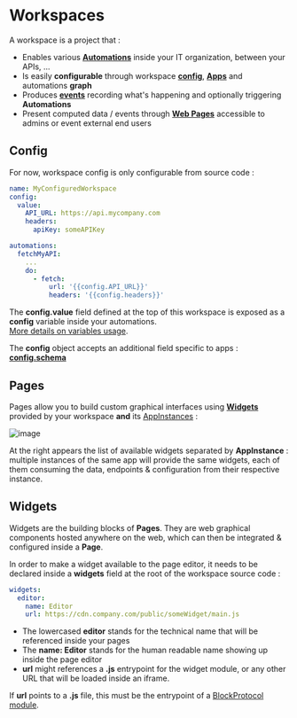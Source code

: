 # Workspaces

A workspace is a project that :  

* Enables various [**Automations**](../automations) inside your IT organization, between your APIs, ...
* Is easily **configurable** through workspace [**config**](#config), [**Apps**](../apps) and automations **graph** 
* Produces [**events**](automations#events) recording what's happening and optionally triggering **Automations**  
* Present computed data / events through [**Web Pages**](#pages) accessible to admins or event external end users


## Config

For now, workspace config is only configurable from source code :  

```yaml
name: MyConfiguredWorkspace
config:
  value:
    API_URL: https://api.mycompany.com
    headers:
      apiKey: someAPIKey

automations:
  fetchMyAPI:
    ...
    do:
      - fetch:
          url: '{{config.API_URL}}'
          headers: '{{config.headers}}'
```  

The **config.value** field defined at the top of this workspace is exposed as a **config** variable inside your automations.  
[More details on variables usage](automations#variables).  

The **config** object accepts an additional field specific to apps : [**config.schema**](../apps#defining-an-app-config-schema)

## Pages

Pages allow you to build custom graphical interfaces using [**Widgets**](#widgets) provided by your workspace **and** its [AppInstances](../apps#appinstances) :  

![image](/assets/images/workspaces/page.png)  

At the right appears the list of available widgets separated by **AppInstance** : multiple instances of the same app will provide the same widgets, each of them consuming the data, endpoints & configuration from their respective instance.  

## Widgets
Widgets are the building blocks of **Pages**. They are web graphical components hosted anywhere on the web, which can then be integrated & configured inside a **Page**.  

In order to make a widget available to the page editor, it needs to be declared inside a **widgets** field at the root of the workspace source code :  

```yaml
widgets:
  editor:
    name: Editor
    url: https://cdn.company.com/public/someWidget/main.js
```

* The lowercased **editor** stands for the technical name that will be referenced inside your pages  
* The **name: Editor** stands for the human readable name showing up inside the page editor  
* **url** might references a **.js** entrypoint for the widget module, or any other URL that will be loaded inside an iframe.  

If **url** points to a **.js** file, this must be the entrypoint of a [BlockProtocol module](https://blockprotocol.org/).  
